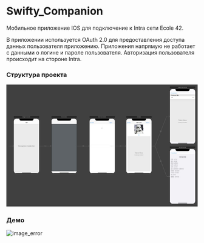 # Swifty_Companion 
Мобильное приложение IOS для подключение к Intra сети Ecole 42.

В приложении используется OAuth 2.0 для предоставления доступа данных пользователя приложению. Приложения напрямую не работает с данными о логине и пароле пользователя. Авторизация пользователя происходит на стороне Intra. 

### Структура проекта 

![image_error](https://github.com/MixFon/Swifty_Companion/blob/master/images/dZ7lbgj21ic.jpg)

### Демо

![image_error](https://github.com/MixFon/Swifty_Companion/blob/master/images/Swifty_Companion.gif)
